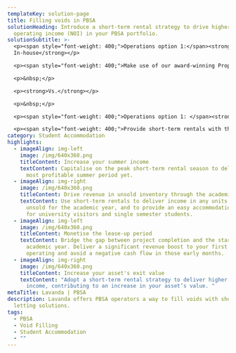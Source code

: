 ```yaml
---
templateKey: solution-page
title: Filling voids in PBSA
solutionHeading: Introduce a short-term rental strategy to drive higher net
  operating income (NOI) in your PBSA portfolio.
solutionSubtitle: >-
  <p><span style="font-weight: 400;">Operations option 1:</span><strong>
  In-house</strong></p>

  <p><span style="font-weight: 400;">Make use of our award-winning Property Management Software (PMS), with the option of additional operational support, to provide a smooth operation of your short-term rental internal operations from day-1.&nbsp;</span></p>

  <p>&nbsp;</p>

  <p><strong>Vs.</strong></p>

  <p>&nbsp;</p>

  <p><span style="font-weight: 400;">Operations option 1: </span><strong>Fully-managed</strong></p>

  <p><span style="font-weight: 400;">Provide short-term rentals with the operations fully-managed by professional Lavanda local partners, ensuring limited strain is placed on the onsite staff. Our partners have extensive experience managing short-term rentals and work within the Lavanda platform across numerous schemes.&nbsp;</span></p>
category: Student Accommodation
highlights:
  - imageAlign: img-left
    image: /img/640x360.png
    titleContent: Increase your summer income
    textContent: Capitalise on the peak short-term rental season to deliver your
      most profitable summer period yet.
  - imageAlign: img-right
    image: /img/640x360.png
    titleContent: Drive revenue in unsold inventory through the academic year
    textContent: Use short-term rentals to deliver income in any units that are left
      unsold for the academic year, and to provide an easy accommodation option
      for university visitors and single semester students.
  - imageAlign: img-left
    image: /img/640x360.png
    titleContent: Monetise the lease-up period
    textContent: Bridge the gap between project completion and the start of the next
      academic year. Deliver a significant revenue boost to your first year of
      operating and avoid a negative cash flow in those early months.
  - imageAlign: img-right
    image: /img/640x360.png
    titleContent: Increase your asset's exit value
    textContent: "Adopt a short-term rental strategy to deliver higher operating
      income, contributing to an increase in your asset’s value. "
metaTitle: Lavanda | PBSA
description: Lavanda offers PBSA operators a way to fill voids with short-term
  letting solutions.
tags:
  - PBSA
  - Void Filling
  - Student Accommodation
  - ""
---
```


